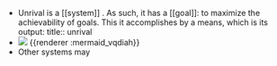 - Unrival is a [[system]] .  As such, it has a [[goal]]: to maximize the achievability of goals.  This it accomplishes by a means, which is its output:
  title:: unrival
- <img src="https://mermaid.ink/img/ICBncmFwaCBMUgogIEEoKGdvYWwpKS0tPkJbVW5yaXZhbF0KICBCIC0tPiBDKChtZWFucykpCg" />
  {{renderer :mermaid_vqdiah}}
- Other systems may